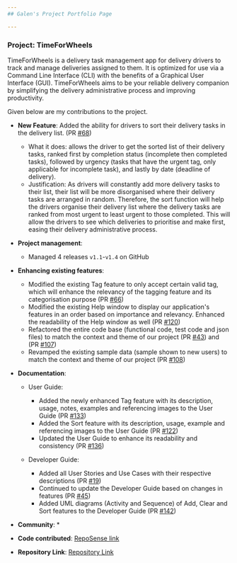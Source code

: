 ```yaml
---
## Galen's Project Portfolio Page

---
```


### Project: TimeForWheels

TimeForWheels is a delivery task management app for delivery drivers to track and manage deliveries assigned to them.
It is optimized for use via a Command Line Interface (CLI) with the benefits of a Graphical User Interface (GUI). 
TimeForWheels aims to be your reliable delivery companion by simplifying the delivery administrative process and 
improving productivity.

Given below are my contributions to the project.
  
* **New Feature**: Added the ability for drivers to sort their delivery tasks in the delivery list. (PR [\#68](https://github.com/AY2021S2-CS2103T-W10-3/tp/pull/68))
  * What it does: allows the driver to get the sorted list of their delivery tasks, ranked first by completion status
    (incomplete then completed tasks), followed by urgency (tasks that have the urgent tag,
    only applicable for incomplete task), and lastly by date (deadline of delivery).
  * Justification: As drivers will constantly add more delivery tasks to their list, their list will be more 
    disorganised where their delivery tasks are arranged in random. Therefore, the sort function will help the drivers
    organise their delivery list where the delivery tasks are ranked from most urgent to least urgent to those 
    completed. This will allow the drivers to see which deliveries to prioritise and make first, easing their delivery
    administrative process.

* **Project management**:
  * Managed 4 releases `v1.1`-`v1.4` on GitHub

* **Enhancing existing features**:
  * Modified the existing Tag feature to only accept certain valid tag, which will enhance the relevancy of the tagging feature and its categorisation purpose (PR [\#66](https://github.com/AY2021S2-CS2103T-W10-3/tp/pull/66))
  * Modified the existing Help window to display our application's features in an order based on importance and relevancy. Enhanced the readability of the Help window as well (PR [\#120](https://github.com/AY2021S2-CS2103T-W10-3/tp/pull/120))
  * Refactored the entire code base (functional code, test code and json files) to match the context and theme of our project (PR [\#43](https://github.com/AY2021S2-CS2103T-W10-3/tp/pull/43)) and (PR [\#107](https://github.com/AY2021S2-CS2103T-W10-3/tp/pull/107))
  * Revamped the existing sample data (sample shown to new users) to match the context and theme of our project (PR [\#108](https://github.com/AY2021S2-CS2103T-W10-3/tp/pull/108))
  
* **Documentation**:
  * User Guide:
    * Added the newly enhanced Tag feature with its description, usage, notes, examples and referencing images to the User Guide (PR [\#133](https://github.com/AY2021S2-CS2103T-W10-3/tp/pull/133))
    * Added the Sort feature with its description, usage, example and referencing images to the User Guide (PR [\#122](https://github.com/AY2021S2-CS2103T-W10-3/tp/pull/122))
    * Updated the User Guide to enhance its readability and consistency (PR [\#136](https://github.com/AY2021S2-CS2103T-W10-3/tp/pull/136))
    
   * Developer Guide:
     * Added all User Stories and Use Cases with their respective descriptions (PR [\#19](https://github.com/AY2021S2-CS2103T-W10-3/tp/pull/19))
     * Continued to update the Developer Guide based on changes in features (PR [\#45](https://github.com/AY2021S2-CS2103T-W10-3/tp/pull/45))
     * Added UML diagrams (Activity and Sequence) of Add, Clear and Sort features to the Developer Guide (PR [\#142](https://github.com/AY2021S2-CS2103T-W10-3/tp/pull/142))
  
* **Community**:
  * 

* **Code contributed**: [RepoSense link](https://nus-cs2103-ay2021s2.github.io/tp-dashboard/?search=cheunggalen&sort=groupTitle&sortWithin=title&timeframe=commit&mergegroup=&groupSelect=groupByRepos&breakdown=true&checkedFileTypes=docs~functional-code~test-code~other&since=2021-02-19)

* **Repository Link**:  [Repository Link](https://github.com/cheunggalen/tp)
